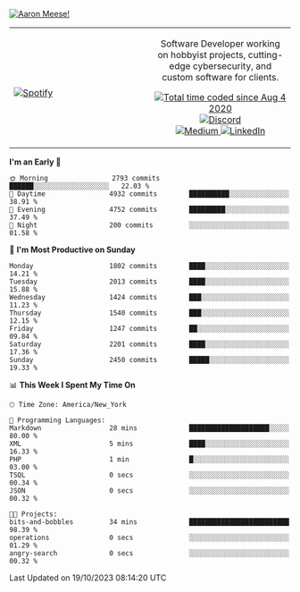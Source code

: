 [![Aaron Meese!](https://user-images.githubusercontent.com/17814535/88975338-a2aabf00-d27f-11ea-963f-8a19608716b4.png)](https://github.com/ajmeese7/readme-ascii "README ASCII")

<!-- Modified from project here: https://github.com/novatorem/novatorem -->
<table width="100%">
  <tr>
  <td width="50%">

&nbsp; <br> [![Spotify](https://ajmeese7.vercel.app/api/spotify)](https://open.spotify.com/user/ajmeese)

  </td>
  <td width="50%">
    <p align="center">
    Software Developer working on hobbyist projects, cutting-edge cybersecurity, and custom software for clients.
    </p>
    <p align="center">
      <a href="https://wakatime.com/@f726891d-3b02-46cd-9b60-e8c59f9e2b14">
        <img src="https://wakatime.com/badge/user/f726891d-3b02-46cd-9b60-e8c59f9e2b14.svg" alt="Total time coded since Aug 4 2020" title="WakaTime" />
      </a>
      <a href="http://link.aaronmeese.com/discord">
        <img src="https://img.shields.io/badge/discord-ajmeese7%234835-369?style=flat-square&logo=discord&logoColor=white&color=purple" alt="Discord" title="Discord">
      </a>
      <br />
      <a href="https://link.aaronmeese.com/medium">
        <img src="https://img.shields.io/badge/medium-ajmeese7-1DB954?style=flat-square&logo=medium&logoColor=white" alt="Medium" title="Medium">
      </a>
      <a href="https://link.aaronmeese.com/linkedin">
        <img src="https://img.shields.io/badge/linkedIn-aaronmeese-1DB954?style=flat-square&logo=linkedin&logoColor=white&color=blue" alt="LinkedIn" title="LinkedIn">
      </a>
    </p>
  </td>

</table>

[//]: <> (The `&nbsp;` is to have Aphelion take up more space)

<!--START_SECTION:waka-->
**I'm an Early 🐤** 

```text
🌞 Morning                2793 commits        ██████░░░░░░░░░░░░░░░░░░░   22.03 % 
🌆 Daytime                4932 commits        ██████████░░░░░░░░░░░░░░░   38.91 % 
🌃 Evening                4752 commits        █████████░░░░░░░░░░░░░░░░   37.49 % 
🌙 Night                  200 commits         ░░░░░░░░░░░░░░░░░░░░░░░░░   01.58 % 
```
📅 **I'm Most Productive on Sunday** 

```text
Monday                   1802 commits        ████░░░░░░░░░░░░░░░░░░░░░   14.21 % 
Tuesday                  2013 commits        ████░░░░░░░░░░░░░░░░░░░░░   15.88 % 
Wednesday                1424 commits        ███░░░░░░░░░░░░░░░░░░░░░░   11.23 % 
Thursday                 1540 commits        ███░░░░░░░░░░░░░░░░░░░░░░   12.15 % 
Friday                   1247 commits        ██░░░░░░░░░░░░░░░░░░░░░░░   09.84 % 
Saturday                 2201 commits        ████░░░░░░░░░░░░░░░░░░░░░   17.36 % 
Sunday                   2450 commits        █████░░░░░░░░░░░░░░░░░░░░   19.33 % 
```


📊 **This Week I Spent My Time On** 

```text
🕑︎ Time Zone: America/New_York

💬 Programming Languages: 
Markdown                 28 mins             ████████████████████░░░░░   80.00 % 
XML                      5 mins              ████░░░░░░░░░░░░░░░░░░░░░   16.33 % 
PHP                      1 min               █░░░░░░░░░░░░░░░░░░░░░░░░   03.00 % 
TSQL                     0 secs              ░░░░░░░░░░░░░░░░░░░░░░░░░   00.34 % 
JSON                     0 secs              ░░░░░░░░░░░░░░░░░░░░░░░░░   00.32 % 

🐱‍💻 Projects: 
bits-and-bobbles         34 mins             █████████████████████████   98.39 % 
operations               0 secs              ░░░░░░░░░░░░░░░░░░░░░░░░░   01.29 % 
angry-search             0 secs              ░░░░░░░░░░░░░░░░░░░░░░░░░   00.32 % 
```


 Last Updated on 19/10/2023 08:14:20 UTC
<!--END_SECTION:waka-->
